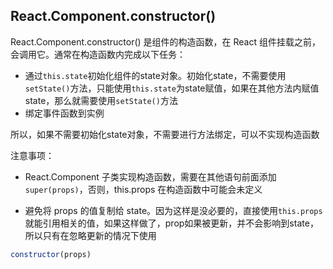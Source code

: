 
## React.Component.constructor()
React.Component.constructor() 是组件的构造函数，在 React 组件挂载之前，会调用它。通常在构造函数内完成以下任务：
* 通过`this.state`初始化组件的state对象。初始化state，不需要使用`setState()`方法，只能使用`this.state`为state赋值，如果在其他方法内赋值state，那么就需要使用`setState()`方法
* 绑定事件函数到实例

所以，如果不需要初始化state对象，不需要进行方法绑定，可以不实现构造函数

注意事项：
* React.Component 子类实现构造函数，需要在其他语句前面添加`super(props)`，否则，this.props 在构造函数中可能会未定义

* 避免将 props 的值复制给 state。因为这样是没必要的，直接使用`this.props`就能引用相关的值，如果这样做了，prop如果被更新，并不会影响到state，所以只有在忽略更新的情况下使用

```js
constructor(props)
```